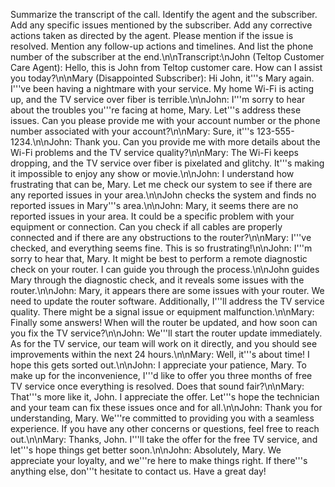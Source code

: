 Summarize the transcript of the call. Identify the agent and the subscriber. Add any specific issues mentioned by the subscriber. Add any corrective actions taken as directed by the agent. Please mention if the issue is resolved. Mention any follow-up actions and timelines. And list the phone number of the subscriber at the end.\n\nTranscript:\nJohn (Teltop Customer Care Agent): Hello, this is John from Teltop customer care. How can I assist you today?\n\nMary (Disappointed Subscriber): Hi John, it'\''s Mary again. I'\''ve been having a nightmare with your service. My home Wi-Fi is acting up, and the TV service over fiber is terrible.\n\nJohn: I'\''m sorry to hear about the troubles you'\''re facing at home, Mary. Let'\''s address these issues. Can you please provide me with your account number or the phone number associated with your account?\n\nMary: Sure, it'\''s 123-555-1234.\n\nJohn: Thank you. Can you provide me with more details about the Wi-Fi problems and the TV service quality?\n\nMary: The Wi-Fi keeps dropping, and the TV service over fiber is pixelated and glitchy. It'\''s making it impossible to enjoy any show or movie.\n\nJohn: I understand how frustrating that can be, Mary. Let me check our system to see if there are any reported issues in your area.\n\nJohn checks the system and finds no reported issues in Mary'\''s area.\n\nJohn: Mary, it seems there are no reported issues in your area. It could be a specific problem with your equipment or connection. Can you check if all cables are properly connected and if there are any obstructions to the router?\n\nMary: I'\''ve checked, and everything seems fine. This is so frustrating!\n\nJohn: I'\''m sorry to hear that, Mary. It might be best to perform a remote diagnostic check on your router. I can guide you through the process.\n\nJohn guides Mary through the diagnostic check, and it reveals some issues with the router.\n\nJohn: Mary, it appears there are some issues with your router. We need to update the router software. Additionally, I'\''ll address the TV service quality. There might be a signal issue or equipment malfunction.\n\nMary: Finally some answers! When will the router be updated, and how soon can you fix the TV service?\n\nJohn: We'\''ll start the router update immediately. As for the TV service, our team will work on it directly, and you should see improvements within the next 24 hours.\n\nMary: Well, it'\''s about time! I hope this gets sorted out.\n\nJohn: I appreciate your patience, Mary. To make up for the inconvenience, I'\''d like to offer you three months of free TV service once everything is resolved. Does that sound fair?\n\nMary: That'\''s more like it, John. I appreciate the offer. Let'\''s hope the technician and your team can fix these issues once and for all.\n\nJohn: Thank you for understanding, Mary. We'\''re committed to providing you with a seamless experience. If you have any other concerns or questions, feel free to reach out.\n\nMary: Thanks, John. I'\''ll take the offer for the free TV service, and let'\''s hope things get better soon.\n\nJohn: Absolutely, Mary. We appreciate your loyalty, and we'\''re here to make things right. If there'\''s anything else, don'\''t hesitate to contact us. Have a great day!